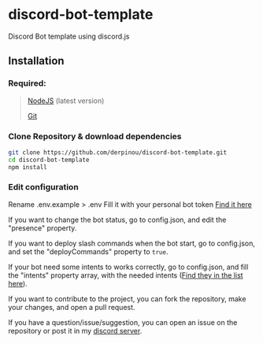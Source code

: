 # discord-bot-template
Discord Bot template using discord.js

## Installation

### Required: 
> [NodeJS](https://nodejs.org/en/) (latest version)
> 
> [Git](https://git-scm.com/)


### Clone Repository & download dependencies

```bash
git clone https://github.com/derpinou/discord-bot-template.git
cd discord-bot-template
npm install
```

### Edit configuration

Rename .env.example > .env
Fill it with your personal bot token [Find it here](https://discord.com/developers/applications/me)

If you want to change the bot status, go to config.json, and edit the "presence" property.

If you want to deploy slash commands when the bot start, go to config.json, and set the "deployCommands" property to `true`.

If your bot need some intents to works correctly, go to config.json, and fill the "intents" property array, with the needed intents ([Find they in the list here](deployCommands)).

If you want to contribute to the project, you can fork the repository, make your changes, and open a pull request.

If you have a question/issue/suggestion, you can open an issue on the repository or post it in my [discord server](https://discord.gg/VwSpRQHyUC).







